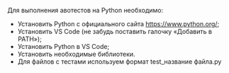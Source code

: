 Для выполнения авотестов на Python необходимо:
- Установить Python c официального сайта https://www.python.org/;
- Установить VS Code (не забудь поставить галочку «Добавить в PATH»);
- Установить Python в VS Code;
- Установить необходимые библиотеки.
- Для файлов с тестами используем формат test_название файла.ру
